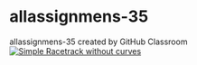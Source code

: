 # allassignmens-35
allassignmens-35 created by GitHub Classroom
[![Simple Racetrack without curves](https://img.youtube.com/vi/JIVdeuSpd4E/0.jpg)](https://youtu.be/JIVdeuSpd4E "Simple racetrack without curves")
